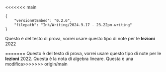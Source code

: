 <<<<<<< main

```handwritten-ink
{
	"versionAtEmbed": "0.2.6",
	"filepath": "Ink/Writing/2024.9.17 - 23.22pm.writing"
}
```
Questo è del testo di prova, vorrei usare questo tipo di note per le **lezioni** 2022

=======
Questo è del testo di prova, vorrei usare questo tipo di note per le **lezioni** 2022.
Questa è la nota di algebra lineare. Questa è una modifica>>>>>>> origin/main
